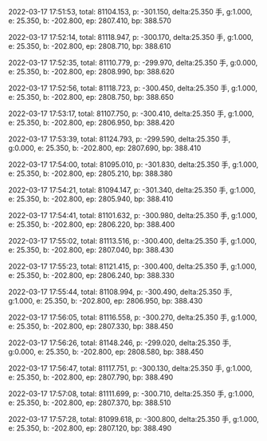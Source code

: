 2022-03-17 17:51:53, total: 81104.153, p: -301.150, delta:25.350 手, g:1.000, e: 25.350, b: -202.800, ep: 2807.410, bp: 388.570

2022-03-17 17:52:14, total: 81118.947, p: -300.170, delta:25.350 手, g:1.000, e: 25.350, b: -202.800, ep: 2808.710, bp: 388.610

2022-03-17 17:52:35, total: 81110.779, p: -299.970, delta:25.350 手, g:0.000, e: 25.350, b: -202.800, ep: 2808.990, bp: 388.620

2022-03-17 17:52:56, total: 81118.723, p: -300.450, delta:25.350 手, g:1.000, e: 25.350, b: -202.800, ep: 2808.750, bp: 388.650

2022-03-17 17:53:17, total: 81107.750, p: -300.410, delta:25.350 手, g:1.000, e: 25.350, b: -202.800, ep: 2806.950, bp: 388.420

2022-03-17 17:53:39, total: 81124.793, p: -299.590, delta:25.350 手, g:0.000, e: 25.350, b: -202.800, ep: 2807.690, bp: 388.410

2022-03-17 17:54:00, total: 81095.010, p: -301.830, delta:25.350 手, g:1.000, e: 25.350, b: -202.800, ep: 2805.210, bp: 388.380

2022-03-17 17:54:21, total: 81094.147, p: -301.340, delta:25.350 手, g:1.000, e: 25.350, b: -202.800, ep: 2805.940, bp: 388.410

2022-03-17 17:54:41, total: 81101.632, p: -300.980, delta:25.350 手, g:1.000, e: 25.350, b: -202.800, ep: 2806.220, bp: 388.400

2022-03-17 17:55:02, total: 81113.516, p: -300.400, delta:25.350 手, g:1.000, e: 25.350, b: -202.800, ep: 2807.040, bp: 388.430

2022-03-17 17:55:23, total: 81121.415, p: -300.400, delta:25.350 手, g:1.000, e: 25.350, b: -202.800, ep: 2806.240, bp: 388.330

2022-03-17 17:55:44, total: 81108.994, p: -300.490, delta:25.350 手, g:1.000, e: 25.350, b: -202.800, ep: 2806.950, bp: 388.430

2022-03-17 17:56:05, total: 81116.558, p: -300.270, delta:25.350 手, g:1.000, e: 25.350, b: -202.800, ep: 2807.330, bp: 388.450

2022-03-17 17:56:26, total: 81148.246, p: -299.020, delta:25.350 手, g:0.000, e: 25.350, b: -202.800, ep: 2808.580, bp: 388.450

2022-03-17 17:56:47, total: 81117.751, p: -300.130, delta:25.350 手, g:1.000, e: 25.350, b: -202.800, ep: 2807.790, bp: 388.490

2022-03-17 17:57:08, total: 81111.699, p: -300.710, delta:25.350 手, g:1.000, e: 25.350, b: -202.800, ep: 2807.370, bp: 388.510

2022-03-17 17:57:28, total: 81099.618, p: -300.800, delta:25.350 手, g:1.000, e: 25.350, b: -202.800, ep: 2807.120, bp: 388.490